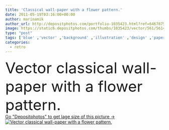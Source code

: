 ```yaml
---
title: 'Classical wall-paper with a flower pattern.'
date: 2011-05-19T03:16:00+00:00
author: marinamik
author_url: http://depositphotos.com/portfolio-1035423.html?ref=64678756
image: https://static6.depositphotos.com/thumbs/1035423/vector/561/5614846/api_thumb_450.jpg?forcejpeg=true
type: "post"
tags: ['blue' ,'vector' ,'background' ,'illustration' ,'design' ,'paper' ,'beautiful' ,'decorative' ,'holiday' ,'package' ,'label' ,'Decor' ,'nature' ,'texture' ,'floral' ,'flower' ,'flowers' ,'head' ,'packing' ,'pattern' ,'tea' ,'french' ,'classical' ,'creativity' ,'ornate' ,'style' ,'antique' ,'border' ,'card' ,'old' ,'retro' ,'vintage' ,'flores' ,'ornament' ,'cat' ,'easter' ,'wrapping' ,'wall' ,'nostalgia' ,'insect' ,'napkin' ,'fish' ,'home' ,'elegant' ,'traditional' ,'stylized' ,'fingers' ,'tile' ,'with' ,'salon' ]
categories: 
  - retro
---
```

<div aling="center">
            <font size="60"> Vector classical wall-paper with a flower pattern.</font>   
</div>
<div>
    <a href='https://depositphotos.com/5614846/stock-illustration-classical-wall-paper-with-a.html?ref=64678756' target=_blank > Go "Depositphotos" to get lage size of this picture ->
        <img href='https://depositphotos.com/5614846/stock-illustration-classical-wall-paper-with-a.html?ref=64678756' src='https://static6.depositphotos.com/1035423/561/v/950/depositphotos_5614846-stock-illustration-classical-wall-paper-with-a.jpg?forcejpeg=true' alt='Vector classical wall-paper with a flower pattern.' >
    </a>
</div>
